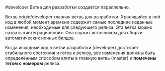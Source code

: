 #developer
Ветка для разработки создаётся параллельно.

Ветвь origin/developer главная ветвь для разработки. Хранящийся в ней код в любой момент времени содержит самые последние изданные изменения, необходимые для следующего релиза. Эта ветка можно назвать «интеграционной». Она служит источником для сборки автоматических ночных билдов.

Когда исходный код в ветви разработки (developer) достигает стабильного состояния и готов к релизу, все изменения должны быть определённым способом влиты в главную ветвь (master) и __помечены тегом с номером__ релиза.
